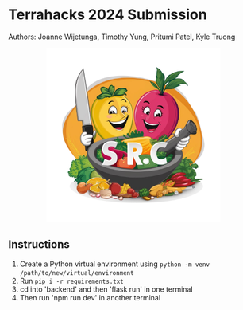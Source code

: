 # Terrahacks 2024 Submission
Authors: Joanne Wijetunga, Timothy Yung, Pritumi Patel, Kyle Truong
<br>

<p align="center">
  <img src="images/logo.png" width="350px" alt="logo"/>
</p>

## Instructions
1. Create a Python virtual environment using `python -m venv /path/to/new/virtual/environment`
2. Run `pip i -r requirements.txt`
3. cd into 'backend' and then 'flask run' in one terminal
4. Then run 'npm run dev' in another terminal
